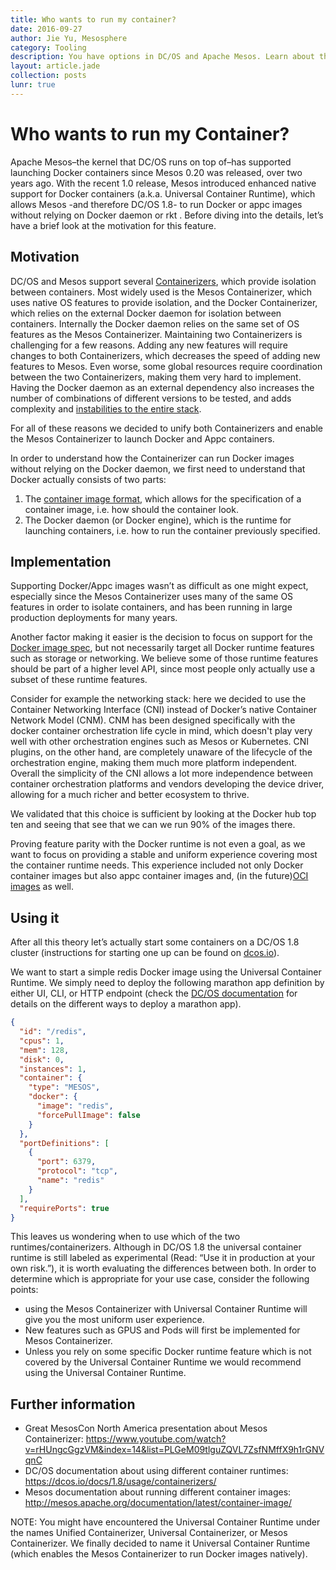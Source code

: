 ```yaml
---
title: Who wants to run my container?
date: 2016-09-27
author: Jie Yu, Mesosphere
category: Tooling
description: You have options in DC/OS and Apache Mesos. Learn about the Universal Container Runtime, the rationalle for building it, and what lies ahead.
layout: article.jade
collection: posts
lunr: true
---
```


# Who wants to run my Container?
Apache Mesos–the kernel that DC/OS runs on top of–has supported launching Docker containers since Mesos 0.20 was released, over two years ago. With the recent 1.0 release, Mesos introduced enhanced native support for Docker containers (a.k.a. Universal Container Runtime), which allows Mesos -and therefore DC/OS 1.8- to run Docker or appc images without relying on Docker daemon or rkt . Before diving into the details, let’s have a brief look at the motivation for this feature.

## Motivation
DC/OS and Mesos support several [Containerizers](https://github.com/apache/mesos/blob/master/docs/containerizer.md), which provide isolation between containers. Most widely used is the Mesos Containerizer, which uses native OS features to provide isolation, and the Docker Containerizer, which relies on the external Docker daemon  for isolation between containers. Internally the Docker daemon relies on the same set of OS features as the Mesos Containerizer.
Maintaining two Containerizers is challenging for a few reasons. Adding any new features will require changes to both Containerizers, which decreases the speed of adding new features to Mesos. Even worse, some global resources require coordination between the two Containerizers, making them very hard to implement. Having the Docker daemon as an external dependency also increases the number of combinations of different versions to be tested, and adds complexity and [instabilities to the entire stack](http://blog.goodstuff.im/docker_not_prime_time).

For all of these reasons we decided to unify both Containerizers and enable the Mesos Containerizer to launch Docker and Appc containers.

In order to understand how the Containerizer can run Docker images without relying on the Docker daemon, we first need to understand that Docker actually consists of two parts:
1. The [container image format]( https://github.com/docker/docker/blob/master/image/spec/v1.md), which allows for the specification of a container image, i.e. how should the container look.
2. The Docker daemon (or Docker engine), which is the runtime for launching containers, i.e. how to run the container previously specified.


## Implementation
Supporting Docker/Appc images wasn’t as difficult as one might expect, especially since the Mesos Containerizer uses many of the same OS features in order to isolate containers, and has been running in large production deployments for many years.

Another factor making it easier is the decision to focus on support for the [Docker image spec](https://github.com/docker/docker/blob/master/image/spec/v1.md), but not necessarily  target all Docker runtime features such as storage or networking. We believe some of those runtime features should be part of a higher level API, since most people only actually use a subset of these runtime features.

Consider for example the networking stack: here we decided to use the Container Networking Interface (CNI) instead of Docker’s native Container Network Model (CNM). CNM has been designed specifically with the docker container orchestration life cycle in mind, which doesn't play very well with other orchestration engines such as Mesos or Kubernetes. CNI plugins, on the other hand, are completely unaware of the lifecycle of the orchestration engine, making them much more platform independent. Overall the simplicity of the CNI allows a lot more independence between container orchestration platforms and vendors developing the device driver, allowing for a much richer and better ecosystem to thrive.

We validated that this choice is sufficient by looking at the Docker hub top ten and seeing that see that we can we run 90% of the images there.

Proving feature parity with the Docker runtime is not even a goal, as we want to focus on providing a stable and uniform experience covering most the container runtime needs.
This experience included not only Docker container images but also appc container images and, (in the future)[OCI images](https://issues.apache.org/jira/browse/MESOS-5011) as well.


## Using it
After all this theory let’s actually start some containers on a DC/OS 1.8 cluster (instructions for starting one up can be found on [dcos.io](https://dcos.io/docs/1.8/administration/installing/)).

We want to start a simple redis Docker image using the Universal Container Runtime.
We simply need to deploy the following marathon app definition by either UI, CLI, or HTTP endpoint (check the [DC/OS documentation](https://dcos.io/docs/1.8/usage/) for details on the different ways to deploy a marathon app).

```json
{
  "id": "/redis",
  "cpus": 1,
  "mem": 128,
  "disk": 0,
  "instances": 1,
  "container": {
    "type": "MESOS",
    "docker": {
      "image": "redis",
      "forcePullImage": false
    }
  },
  "portDefinitions": [
    {
      "port": 6379,
      "protocol": "tcp",
      "name": "redis"
    }
  ],
  "requirePorts": true
}
```

This leaves us wondering when to use which of the two runtimes/containerizers. Although in DC/OS 1.8 the universal container runtime is still labeled as experimental (Read: “Use it in production at your own risk.”), it is worth evaluating the differences between both. In order to determine which is appropriate for your use case, consider the following points:
* using the Mesos Containerizer with Universal Container Runtime will give you the most uniform user experience.
* New features such as GPUS and Pods will first be implemented for Mesos Containerizer.
* Unless you rely on some specific Docker runtime feature which is not covered by the Universal Container Runtime we would recommend using the Universal Container Runtime.

## Further information
* Great MesosCon North America presentation about Mesos Containerizer:
https://www.youtube.com/watch?v=rHUngcGgzVM&index=14&list=PLGeM09tlguZQVL7ZsfNMffX9h1rGNVqnC
* DC/OS documentation about using different container runtimes:
https://dcos.io/docs/1.8/usage/containerizers/
* Mesos documentation about running different container images:
http://mesos.apache.org/documentation/latest/container-image/

NOTE: You might have encountered the Universal Container Runtime under the names Unified Containerizer, Universal Containerizer, or Mesos Containerizer. We finally decided to name it Universal Container Runtime (which enables the Mesos Containerizer to run Docker images natively).
